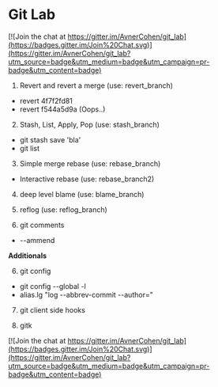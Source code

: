 Git Lab
==

[![Join the chat at https://gitter.im/AvnerCohen/git_lab](https://badges.gitter.im/Join%20Chat.svg)](https://gitter.im/AvnerCohen/git_lab?utm_source=badge&utm_medium=badge&utm_campaign=pr-badge&utm_content=badge)

1. Revert and revert a merge (use: revert_branch)
  * revert 4f7f2fd81
  * revert f544a5d9a (Oops..)

2. Stash, List, Apply, Pop (use: stash_branch)
  * git stash save 'bla'
  * git list

3.  Simple merge rebase (use: rebase_branch)
  * Interactive rebase (use: rebase_branch2)

4. deep level blame  (use: blame_branch)

5. reflog (use: reflog_branch)

6. git comments
  * --ammend

**Additionals**

6. git config
  * git config --global -l
  * alias.lg "log --abbrev-commit --author="

7. git client side hooks

8. gitk


[![Join the chat at https://gitter.im/AvnerCohen/git_lab](https://badges.gitter.im/Join%20Chat.svg)](https://gitter.im/AvnerCohen/git_lab?utm_source=badge&utm_medium=badge&utm_campaign=pr-badge&utm_content=badge)